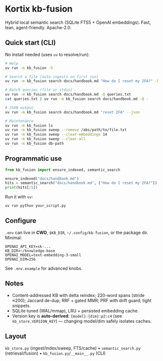 # Kortix kb-fusion

Hybrid local semantic search (SQLite FTS5 + OpenAI embeddings). Fast, lean, agent-friendly. Apache-2.0.

## Quick start (CLI)

No install needed (uses `uv` to resolve/run):

```bash
# Help
uv run -m kb_fusion -h

# Search a file (auto-ingests on first run)
uv run -m kb_fusion search docs/handbook.md "How do I reset my 2FA?" -k 5

# Batch queries (file or stdin)
uv run -m kb_fusion search docs/handbook.md -Q queries.txt
cat queries.txt | uv run -m kb_fusion search docs/handbook.md -Q -

# JSON output
uv run -m kb_fusion search docs/handbook.md "reset 2FA" --json

# Maintenance
uv run -m kb_fusion ls
uv run -m kb_fusion sweep --remove /abs/path/to/file.txt
uv run -m kb_fusion sweep --clear-embeddings 14
uv run -m kb_fusion sweep --clear-all
uv run -m kb_fusion db-path
````

## Programmatic use

```python
from kb_fusion import ensure_indexed, semantic_search

ensure_indexed("docs/handbook.md")
hits = semantic_search("docs/handbook.md", ["How do I reset my 2FA?"])[0]
print(hits[:5])
```

Run it with `uv`:

```bash
uv run python your_script.py
```

## Configure

`.env` can live in **CWD**, `$KB_DIR`, `~/.config/kb-fusion`, or the package dir. Minimal:

```
OPENAI_API_KEY=sk-...
KB_DIR=~/knowledge-base
OPENAI_MODEL=text-embedding-3-small
OPENAI_DIM=256
```

See `.env.example` for advanced knobs.

## Notes

* Content-addressed KB with delta reindex; 220-word spans (stride ≈200); Jaccard de-dup; RRF + gated MMR; PRF with drift guard; tight snippets.
* SQLite tuned (WAL/mmap), LRU + persisted embedding cache.
* Version key is **auto-derived**: `{model}:{dim}:p2:c4` (see `kb_store.VERSION_KEY`) — changing model/dim safely isolates caches.

## Layout

`kb_store.py` (ingest/index/sweep, FTS/cache) • `semantic_search.py` (retrieval/fusion) • `kb_fusion.py`/`__main__.py` (CLI)
